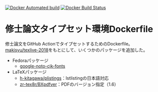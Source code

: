 [![Docker Automated build](https://img.shields.io/docker/automated/ochaochaocha3/texlive-2018-master_thesis.svg)](https://hub.docker.com/repository/docker/ochaochaocha3/texlive-2018-master_thesis)
[![Docker Build Status](https://img.shields.io/docker/build/ochaochaocha3/texlive-2018-master_thesis.svg)](https://hub.docker.com/repository/docker/ochaochaocha3/texlive-2018-master_thesis)

# 修士論文タイプセット環境Dockerfile

修士論文をGitHub ActionでタイプセットするためのDockerfile。[makisyu/texlive-2018](https://hub.docker.com/r/makisyu/texlive-2018)をもとにして、いくつかのパッケージを追加した。

* Fedoraパッケージ
    * [google-noto-cjk-fonts](https://fedora.pkgs.org/30/fedora-x86_64/google-noto-cjk-fonts-20170602-10.fc30.noarch.rpm.html)
* LaTeXパッケージ
    * [h-kitagawa/plistings](https://github.com/h-kitagawa/plistings)：lstlistingの日本語対応
    * [zr-tex8r/BXpdfver](https://github.com/zr-tex8r/BXpdfver)：PDFのバージョン指定（1.6）
